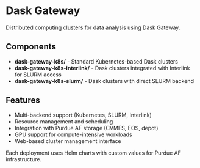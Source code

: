 # Dask Gateway

Distributed computing clusters for data analysis using Dask Gateway.

## Components

- **dask-gateway-k8s/** - Standard Kubernetes-based Dask clusters
- **dask-gateway-k8s-interlink/** - Dask clusters integrated with Interlink for SLURM access
- **dask-gateway-k8s-slurm/** - Dask clusters with direct SLURM backend

## Features

- Multi-backend support (Kubernetes, SLURM, Interlink)
- Resource management and scheduling
- Integration with Purdue AF storage (CVMFS, EOS, depot)
- GPU support for compute-intensive workloads
- Web-based cluster management interface

Each deployment uses Helm charts with custom values for Purdue AF infrastructure. 